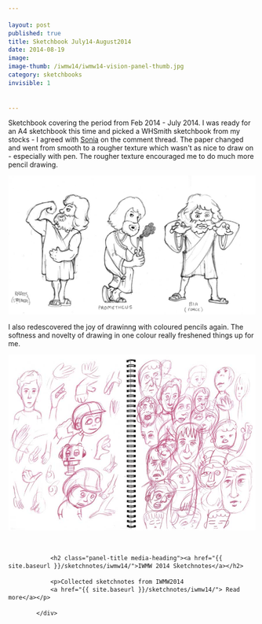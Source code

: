 ```yaml
---

layout: post
published: true
title: Sketchbook July14-August2014
date: 2014-08-19
image:
image-thumb: /iwmw14/iwmw14-vision-panel-thumb.jpg
category: sketchbooks
invisible: 1


---
```


Sketchbook covering the period from Feb 2014 - July 2014. I was ready for an A4 sketchbook this time and picked a WHSmith sketchbook from my stocks - I agreed with [Sonia](http://www.whsmith.co.uk/products/whsmith-a4-sketch-pad-50-sheets/21241) on the comment thread. The paper changed and went from smooth to a rougher texture which wasn't as nice to draw on - especially with pen. The rougher texture encouraged me to do much more pencil drawing.

![Prometheus](/images/sketchbooks/prometheus.jpg)

I also redescovered the joy of drawinng with coloured pencils again. The softness and novelty of drawing in one colour really freshened things up for me.

![Sketchbooks](/images/sketchbooks/sketchbook_jul14_aug14.jpg)

<section>
			<div class="panel">
				<a href="{{ site.baseurl }}/sketchnotes/iwmw14/"><img src="{{ site.baseurl }}images//iwmw14/iwmw14-vision-panel-thumb.jpg" alt="" class="img-responsive"></a>

				<h2 class="panel-title media-heading"><a href="{{ site.baseurl }}/sketchnotes/iwmw14/">IWMW 2014 Sketchnotes</a></h2>

				<p>Collected sketchnotes from IWMW2014
				<a href="{{ site.baseurl }}/sketchnotes/iwmw14/"> Read more</a></p>

			</div>
</section>
